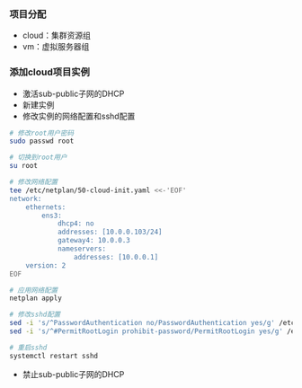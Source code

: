 ### 项目分配
- cloud：集群资源组
- vm：虚拟服务器组

### 添加cloud项目实例
- 激活sub-public子网的DHCP
- 新建实例
- 修改实例的网络配置和sshd配置
```bash
# 修改root用户密码
sudo passwd root

# 切换到root用户
su root

# 修改网络配置
tee /etc/netplan/50-cloud-init.yaml <<-'EOF'
network:
    ethernets:
        ens3:
            dhcp4: no
            addresses: [10.0.0.103/24]
            gateway4: 10.0.0.3
            nameservers:
                addresses: [10.0.0.1]
    version: 2
EOF

# 应用网络配置
netplan apply

# 修改sshd配置
sed -i 's/^PasswordAuthentication no/PasswordAuthentication yes/g' /etc/ssh/sshd_config
sed -i 's/^#PermitRootLogin prohibit-password/PermitRootLogin yes/g' /etc/ssh/sshd_config

# 重启sshd
systemctl restart sshd
```

- 禁止sub-public子网的DHCP









